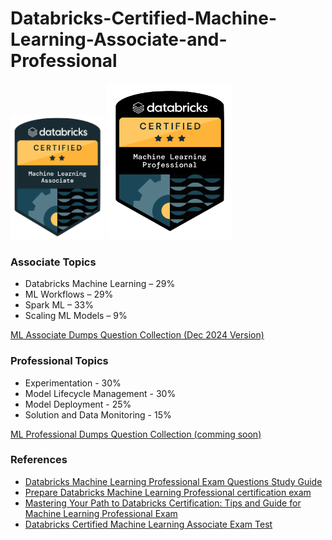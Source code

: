 # Databricks-Certified-Machine-Learning-Associate-and-Professional

[<img src="./images/associate.png" alt="associate logo" width="150" height="200" />](https://www.databricks.com/learn/certification/machine-learning-associate) [<img src="./images/professional.png" alt="professional" width="200" height="250" />](https://www.databricks.com/learn/certification/machine-learning-professional)

### Associate Topics
- Databricks Machine Learning – 29%
- ML Workflows – 29%
- Spark ML – 33%
- Scaling ML Models – 9%

[ML Associate Dumps Question Collection (Dec 2024 Version)](https://youtu.be/-XdxECfDpqQ?si=93fSJYtgRUEryBqb)



### Professional Topics
- Experimentation - 30%
- Model Lifecycle Management - 30%
- Model Deployment - 25%
- Solution and Data Monitoring - 15%


[ML Professional Dumps Question Collection (comming soon)]()


### References
- [Databricks Machine Learning Professional Exam Questions Study Guide](https://medium.com/@pedroazevedo6/how-to-pass-databricks-machine-learning-professional-exam-questions-213f01840291)
- [Prepare Databricks Machine Learning Professional certification exam](https://victorbnnt.medium.com/prepare-databricks-certified-ml-professional-certification-exam-21ccba833a5c)
- [Mastering Your Path to Databricks Certification: Tips and Guide for Machine Learning Professional Exam](https://medium.com/@pavrao01/mastering-your-path-to-databricks-certification-tips-and-guide-for-machine-learning-professional-e8a91e2f69cc)
- [Databricks Certified Machine Learning Associate Exam Test](https://www.itexams.com/exam/Certified-Machine-Learning-Associate?)